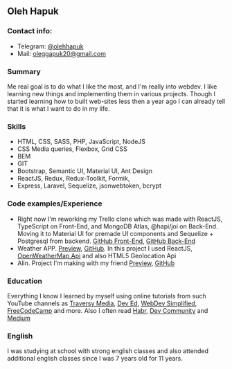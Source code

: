 ## Oleh Hapuk
### Contact info:
* Telegram: [@olehhapuk](https://t.me/olehhapuk)
* Mail: [oleggapuk20@gmail.com](mailto:oleggapuk20@gmail.com)
### Summary
Me real goal is to do what I like the most, and I'm really into webdev. I like learning new things and implementing them in various projects. Though I started learning how to built web-sites less then a year ago I can already tell that it is what I want to do in my life.
### Skills
* HTML, CSS, SASS, PHP, JavaScript, NodeJS
* CSS Media queries, Flexbox, Grid CSS
* BEM
* GIT
* Bootstrap, Semantic UI, Material UI, Ant Design
* ReactJS, Redux, Redux-Toolkit, Formik, 
* Express, Laravel, Sequelize, jsonwebtoken, bcrypt
### Code examples/Experience
* Right now I'm reworking my Trello clone which was made with ReactJS, TypeScript on Front-End, and MongoDB Atlas, @hapi/joi on Back-End. Moving it to Material UI for premade UI components and Sequelize + Postgresql from backend. [GitHub Front-End](https://github.com/olehhapuk/trello-clone), [GitHub Back-End](https://github.com/olehhapuk/trello-clone-server)
* Weather APP. [Preview](https://gradooid.github.io/weather/), [GitHub](https://github.com/gradooid/weather). In this project I used ReactJS, [OpenWeatherMap Api](https://openweathermap.org/api) and also HTML5 Geolocation Api
* Alin. Project I'm making with my friend [Preview](https://vovanolo.github.io/alinuamaket/), [GitHub](https://github.com/vovanolo/alinuamaket/tree/moving-to-react)
### Education
Everything I know I learned by myself using online tutorials from such YouTube channels as [Traversy Media](https://www.youtube.com/channel/UC29ju8bIPH5as8OGnQzwJyA), [Dev Ed](https://www.youtube.com/channel/UClb90NQQcskPUGDIXsQEz5Q), [WebDev Simplified](https://www.youtube.com/channel/UCFbNIlppjAuEX4znoulh0Cw), [FreeCodeCamp](https://www.youtube.com/channel/UC8butISFwT-Wl7EV0hUK0BQ) and more. Also I often read [Habr](https://habr.com/), [Dev Community](https://dev.to/) and [Medium](https://medium.com/)
### English
I was studying at school with strong english classes and also attended additional english classes since I was 7 years old for 11 years.
